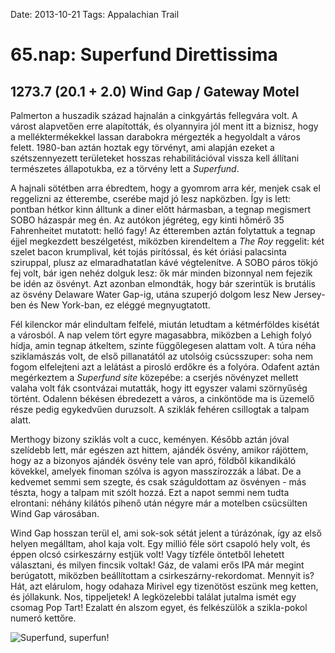 Date: 2013-10-21
Tags: Appalachian Trail

# 65.nap: Superfund Direttissima

## 1273.7 (20.1 + 2.0) Wind Gap / Gateway Motel

Palmerton a huszadik század hajnalán a cinkgyártás fellegvára volt. A várost alapvetően erre alapították, és olyannyira jól ment itt a biznisz, hogy a melléktermékekkel lassan darabokra mérgezték a hegyoldalt a város felett. 1980-ban aztán hoztak egy törvényt, ami alapján ezeket a szétszennyezett területeket hosszas rehabilitációval vissza kell állítani természetes állapotukba, ez a törvény lett a *Superfund*.

A hajnali sötétben arra ébredtem, hogy a gyomrom arra kér, menjek csak el reggelizni az étterembe, cserébe majd jó lesz napközben. Így is lett: pontban hétkor kinn álltunk a diner előtt hármasban, a tegnap megismert SOBO házaspár meg én. Az autókon jégréteg, egy kinti hőmérő 35 Fahrenheitet mutatott: helló fagy! Az étteremben aztán folytattuk a tegnap éjjel megkezdett beszélgetést, miközben kirendeltem a *The Roy* reggelit: két szelet bacon krumplival, két tojás pirítóssal, és két óriási palacsinta sziruppal, plusz az elmaradhatatlan kávé végtelenítve. A SOBO páros tökjó fej volt, bár igen nehéz dolguk lesz: ők már minden bizonnyal nem fejezik be idén az ösvényt. Azt azonban elmondták, hogy bár szerintük is brutális az ösvény Delaware Water Gap-ig, utána szuperjó dolgom lesz New Jersey-ben és New York-ban, ez eléggé megnyugtatott.

Fél kilenckor már elindultam felfelé, miután letudtam a kétmérföldes kisétát a városból. A nap velem tört egyre magasabbra, miközben a Lehigh folyó hídja, amin tegnap átkeltem, szinte függőlegesen alattam volt. A túra néha sziklamászás volt, de első pillanatától az utolsóig csúcsszuper: soha nem fogom elfelejteni azt a lelátást a pirosló erdőkre és a folyóra. Odafent aztán megérkeztem a *Superfund site* közepébe: a cserjés növényzet mellett valaha volt fák csontvázai mutatták, hogy itt egyszer valami szörnyűség történt. Odalenn békésen ébredezett a város, a cinköntöde ma is üzemelő része pedig egykedvűen duruzsolt. A sziklák fehéren csillogtak a talpam alatt.

Merthogy bizony sziklás volt a cucc, keményen. Később aztán jóval szelídebb lett, már egészen azt hittem, ajándék ösvény, amikor rájöttem, hogy az a bizonyos ajándék ösvény tele van apró, földből kikandikáló kövekkel, amelyek finoman szólva is agyon masszírozzák a lábat. De a kedvemet semmi sem szegte, és csak száguldottam az ösvényen - más tészta, hogy a talpam mit szólt hozzá. Ezt a napot semmi nem tudta elrontani: néhány kilátós pihenő után négyre már a motelben csücsülten Wind Gap városában.

Wind Gap hosszan terül el, ami sok-sok sétát jelent a túrázónak, így az első helyen megálltam, ahol kaja volt. Egy millió féle sört csapoló hely volt, és éppen olcsó csirkeszárny estjük volt! Vagy tízféle öntetből lehetett választani, és milyen fincsik voltak! Gáz, de valami erős IPA már megint berúgatott, miközben beállítottam a csirkeszárny-rekordomat. Mennyit is? Hát, azt elárulom, hogy odahaza Mirivel egy tizenötöst eszünk meg ketten, és jóllakunk. Nos, tippeljetek! A legközelebbi találat jutalma ismét egy csomag Pop Tart! Ezalatt én alszom egyet, és felkészülök a szikla-pokol numeró kettőre.

![Superfund, superfun!](https://lh3.googleusercontent.com/-5rbX-m9QAKI/UoU6Sz5foVI/AAAAAAAAIiY/2NY3-WrNx0s/s720-Ic42/20131021_084008.jpg)